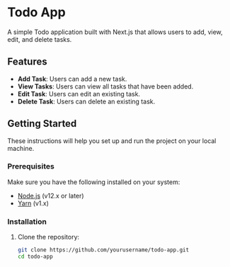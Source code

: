 # Todo App

A simple Todo application built with Next.js that allows users to add, view, edit, and delete tasks.

## Features

- **Add Task**: Users can add a new task.
- **View Tasks**: Users can view all tasks that have been added.
- **Edit Task**: Users can edit an existing task.
- **Delete Task**: Users can delete an existing task.

## Getting Started

These instructions will help you set up and run the project on your local machine.

### Prerequisites

Make sure you have the following installed on your system:

- [Node.js](https://nodejs.org/en/download/) (v12.x or later)
- [Yarn](https://classic.yarnpkg.com/en/docs/install) (v1.x)

### Installation

1. Clone the repository:

   ```bash
   git clone https://github.com/yourusername/todo-app.git
   cd todo-app
